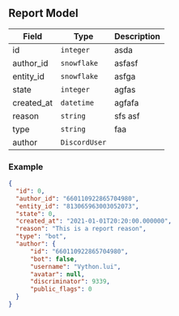 ## Report Model

| Field      | Type          | Description |
| ---------- | ------------- | ----------- |
| id         | `integer`     | asda |
| author_id  | `snowflake`   | asfasf |
| entity_id  | `snowflake`   | asfga |
| state      | `integer`     | agfas |
| created_at | `datetime`    | agfafa |
| reason     | `string`      | sfs asf |
| type       | `string`      | faa 
| author     | `DiscordUser` |

### Example
```json
{
  "id": 0,
  "author_id": "660110922865704980",
  "entity_id": "813065963003052073",
  "state": 0,
  "created_at": "2021-01-01T20:20:00.000000",
  "reason": "This is a report reason",
  "type": "bot",
  "author": {
      "id": "660110922865704980",
      "bot": false,
      "username": "Vython.lui",
      "avatar": null,
      "discriminator": 9339,
      "public_flags": 0
  }
}
```